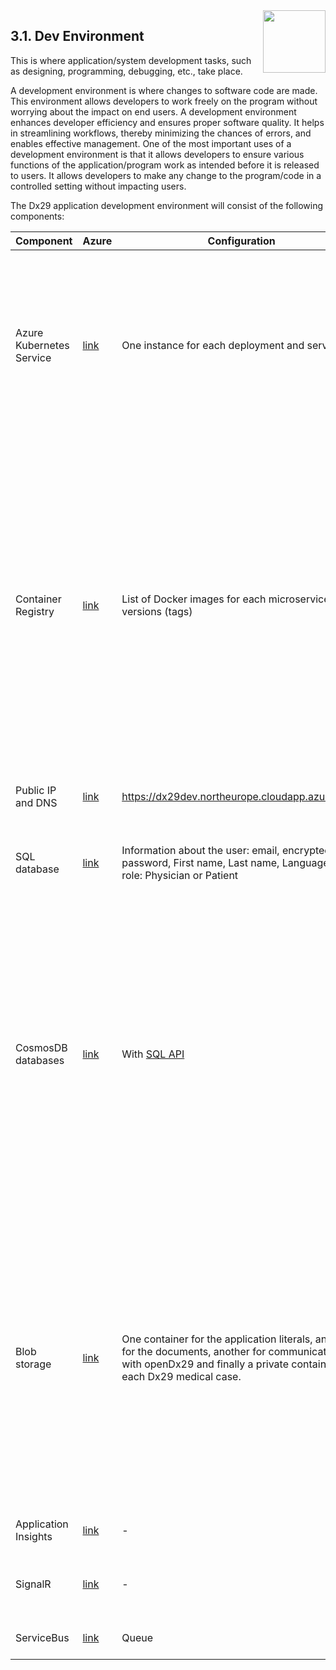 <img align="right" width="100px" src="../../_images/Foundation29.png">

## 3.1. Dev Environment 

This is where application/system development tasks, such as designing, programming, debugging, etc., take place.

A development environment is where changes to software code are made. This environment allows developers to work freely on the program without worrying about the impact on end users. 
A development environment enhances developer efficiency and ensures proper software quality. It helps in streamlining workflows, thereby minimizing the chances of errors, and enables effective management. One of the most important uses of a development environment is that it allows developers to ensure various functions of the application/program work as intended before it is released to users. It allows developers to make any change to the program/code in a controlled setting without impacting users.

The Dx29 application development environment will consist of the following components:

|  Component               |   Azure   														     |		  Configuration                                         | Description                                                              |
|--------------------------|---------------------------------------------------------------------|--------------------------------------------------------------|--------------------------------------------------------------------------|
| Azure Kubernetes Service | [link](https://docs.microsoft.com/en-us/azure/aks/)                 | One instance for each deployment and service                 | To manage and operate the containers orchestrated on Kubernetes, which contain the microservices necessary for the deployment of the Dx29 application in the development environment. |                                                                     
| Container Registry       | [link](https://docs.microsoft.com/en-GB/azure/container-registry/)  | List of Docker images for each microservice with versions (tags) | Azure Container Registry (ACR) is a private registry for container images. A private container registry allows you to securely build and deploy custom code and applications. It is associated with an Azure resource cluster. The Kubernetes cluster is associated with this resource to use the images contained therein for deployments.|
| Public IP and DNS		   | [link](https://docs.microsoft.com/en-us/azure/aks/static-ip)        | https://dx29dev.northeurope.cloudapp.azure.com/              | To access Dx29 application from development environment |
| SQL database			   | [link](https://docs.microsoft.com/en-GB/azure/azure-sql/database/)  | Information about the user: email, encrypted password, First name, Last name, Language and role: Physician or Patient | For managing user accounts of Dx29 application in development environment |
| CosmosDB databases       | [link](https://docs.microsoft.com/en-gb/azure/cosmos-db/introduction) | With [SQL API](https://docs.microsoft.com/en-gb/azure/cosmos-db/choose-api) | Only one database with three containers: caseRecords, MedicalCases and resourceGroups. As it is a development environment it is not necessary to apply the security criteria of separating these containers into different databases depending on whether they contain personal information or patient medical information.  |
| Blob storage             | [link](https://docs.microsoft.com/en-GB/azure/storage/blobs/)      | One container for the application literals, another for the documents, another for communication with openDx29 and finally a private container for each Dx29 medical case. | It is organised in different containers for the following functionalities: translation of Dx29 in English or Spanish, access to documents required by the application such as the privacy policy or emails, or access to a user's data in a private and secure way (medical reports, genotypes, results of Dx29 application processes, etc |
| Application Insights    | [link](https://docs.microsoft.com/en-GB/azure/azure-monitor/app/app-insights-overview) | - | For the logging of the Dx29 application |
| SignalR                 | [link](https://docs.microsoft.com/en-GB/azure/azure-signalr/signalr-overview)  | - | Service for the management of real-time application notifications |  
| ServiceBus              | [link](https://docs.microsoft.com/en-GB/azure/service-bus-messaging/service-bus-messaging-overview) | Queue | Dx29 messaging service |
